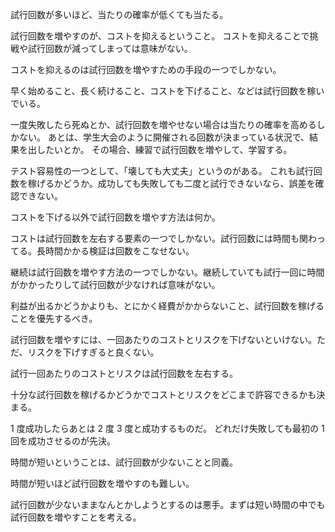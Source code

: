 試行回数が多いほど、当たりの確率が低くても当たる。

試行回数を増やすのが、コストを抑えるということ。
コストを抑えることで挑戦や試行回数が減ってしまっては意味がない。

コストを抑えるのは試行回数を増やすための手段の一つでしかない。

早く始めること、長く続けること、コストを下げること、などは試行回数を稼いでいる。

一度失敗したら死ぬとか、試行回数を増やせない場合は当たりの確率を高めるしかない。
あとは、学生大会のように開催される回数が決まっている状況で、結果を出したいとか。
その場合、練習で試行回数を増やして、学習する。

テスト容易性の一つとして、「壊しても大丈夫」というのがある。
これも試行回数を稼げるかどうか。成功しても失敗しても二度と試行できないなら、誤差を確認できない。

コストを下げる以外で試行回数を増やす方法は何か。

コストは試行回数を左右する要素の一つでしかない。試行回数には時間も関わってる。長時間かかる検証は回数をこなせない。

継続は試行回数を増やす方法の一つでしかない。継続していても試行一回に時間がかかったりして試行回数が少なければ意味がない。

利益が出るかどうかよりも、とにかく経費がかからないこと、試行回数を稼げることを優先するべき。

試行回数を増やすには、一回あたりのコストとリスクを下げないといけない。ただ、リスクを下げすぎると良くない。

試行一回あたりのコストとリスクは試行回数を左右する。

十分な試行回数を稼げるかどうかでコストとリスクをどこまで許容できるかも決まる。

1 度成功したらあとは 2 度 3 度と成功するものだ。
どれだけ失敗しても最初の 1 回を成功させるのが先決。

時間が短いということは、試行回数が少ないことと同義。

時間が短いほど試行回数を増やすのも難しい。

試行回数が少ないままなんとかしようとするのは悪手。まずは短い時間の中でも試行回数を増やすことを考える。
